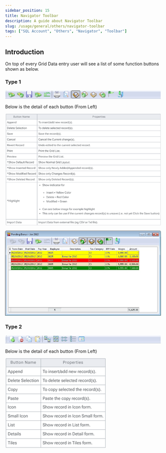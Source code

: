 ```yaml
---
sidebar_position: 15
title: Navigator Toolbar
description: A guide about Navigator Toolbar
slug: /usage/general/others/navigator-toolbar
tags: ["SQL Account", "Others", "Navigator", "Toolbar"]
---
```


## Introduction

On top of every Grid Data entry user will see a list of some function buttons shown as below.

### Type 1

![type1-bar](../../../../static/img/usage/general/others/navigator-toolbar/type1-bar.jpg)

Below is the detail of each button (From Left)

![type1-detail](../../../../static/img/usage/general/others/navigator-toolbar/type1-detail.png)

![type1-result](../../../../static/img/usage/general/others/navigator-toolbar/type1-result.jpg)

### Type 2

![type2-bar](../../../../static/img/usage/general/others/navigator-toolbar/type2-bar.jpg)

Below is the detail of each button (From Left)

![type2-detail](../../../../static/img/usage/general/others/navigator-toolbar/type2-detail.png)